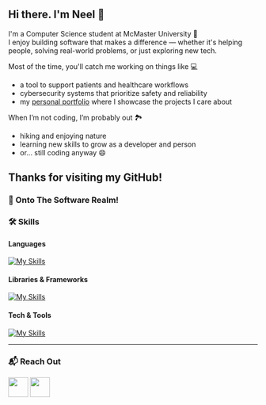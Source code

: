 ## Hi there. I'm Neel 👋

I'm a Computer Science student at McMaster University 🦅  
I enjoy building software that makes a difference — whether it's helping people, solving real-world problems, or just exploring new tech.

Most of the time, you'll catch me working on things like 💻  
- a tool to support patients and healthcare workflows  
- cybersecurity systems that prioritize safety and reliability  
- my [personal portfolio](https://neeloza115.github.io) where I showcase the projects I care about  

When I’m not coding, I’m probably out 🏞️  
- hiking and enjoying nature  
- learning new skills to grow as a developer and person  
- or... still coding anyway 😄

Thanks for visiting my GitHub!
---

### 🚀 Onto The Software Realm!


### 🛠️ Skills

#### Languages<p></p>  
[![My Skills](https://skillicons.dev/icons?i=python,java,c,html,css,javascript,matlab,mysql,bash,latex,elm,assembly)](https://skillicons.dev) <p></p>

#### Libraries & Frameworks  
[![My Skills](https://skillicons.dev/icons?i=tensorflow,pytorch,tailwind,nodejs,django,react,express)](https://skillicons.dev) <p></p>


#### Tech & Tools  
[![My Skills](https://skillicons.dev/icons?i=windows,linux,vscode,pycharm,anaconda,github,git,vim,notion,npm,ubuntu)](https://skillicons.dev) <p></p>

---

### 📬 Reach Out

<p align="left">
  <a href="mailto:ozan1@mcmaster.ca"><img src="https://cdn.jsdelivr.net/gh/devicons/devicon/icons/google/google-original.svg" width="40"/></a>
  <a href="www.linkedin.com/in/neeloza"><img src="https://cdn.jsdelivr.net/gh/devicons/devicon/icons/linkedin/linkedin-original.svg" width="40"/></a>
</p>
